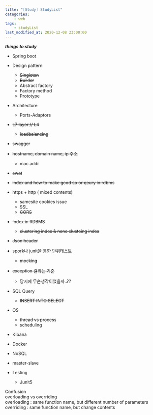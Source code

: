```yaml
---
title: "[Study] StudyList"
categories:
    - web
tags:
    - studyList
last_modified_at: 2020-12-08 23:00:00
---
```


***things to study***

- Spring boot
- Design pattern
   - ~~Singleton~~
   - ~~Builder~~
   - Abstract factory
   - Factory method
   - Prototype
- Architecture
    - Ports-Adaptors
- ~~L7 layer // L4~~
   - ~~loadbalancing~~ 
- ~~swagger~~
- ~~hostname, domain name, ip 주소~~
    - mac addr
- ~~swat~~
- ~~index and how to make good sp or qeury in rdbms~~
- https + http ( mixed contents)
   - samesite cookies issue
   - SSL
   - ~~CORS~~
- ~~Index in RDBMS~~
   - ~~clustering index & none clusteing index~~

- ~~Json header~~
- spork나 junit을 통한 단위테스트
    - ~~mocking~~
- ~~exception 걸리는 기준~~ 
    - 당시에 무슨생각이었을까..??
- SQL Query
    - ~~INSERT INTO SELECT~~
- OS 
    - ~~thread vs process~~
    - scheduling
- Kibana
- Docker
- NoSQL
- master-slave
- Testing
    - Junit5



Confusion<br>
overloading vs overriding<br>
overloading : same function name, but different number of parameters<br>
overriding : same function name, but change contents